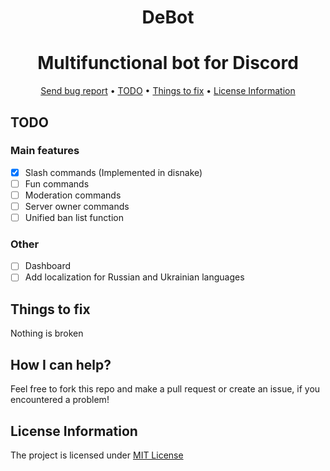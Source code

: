 <div align="center">

  # DeBot
</div>
<div align="center">

  # Multifunctional bot for Discord
</div>

<div align="center">
  <a href="https://gitlab.com/DebilosTeam/DeBot/-/issues">Send bug report</a>
  •
  <a href="https://gitlab.com/DebilosTeam/DeBot#TODO">TODO</a>
  •
  <a href="https://gitlab.com/DebilosTeam/DeBot#things-to-fix">Things to fix</a>
  •
  <a href="https://gitlab.com/DebilosTeam/DeBot#license-information">License Information</a>
</div>

## TODO
### Main features
- [X] Slash commands (Implemented in disnake)
- [ ] Fun commands
- [ ] Moderation commands
- [ ] Server owner commands
- [ ] Unified ban list function

### Other
- [ ] Dashboard
- [ ] Add localization for Russian and Ukrainian languages

## Things to fix
Nothing is broken

## How I can help?
Feel free to fork this repo and make a pull request or create an issue, if you encountered a problem!

## License Information
The project is licensed under [MIT License](https://gitlab.com/DebilosTeam/DeBot/-/blob/main/LICENSE)
